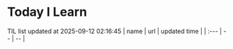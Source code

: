 # Today I Learn 
TIL list updated at 2025-09-12 02:16:45
| name | url | updated time |
| :--- | -- | -- |

